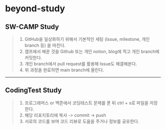 # beyond-study

## SW-CAMP Study
> 1. GitHub을 일상화하기 위해서 기본적인 세팅 (Issue, milestone, 개인 branch 등) 을 마친다.
> 2. 캠프에서 배운 것을 Github 또는 개인 notion, blog에 적고 개인 branch에 커밋한다.
> 3. 개인 branch에서 pull request를 활용해 Issue도 해결해본다.
> 4. 위 과정을 완료하면 main branch에 올린다.

---
## CodingTest Study
> 1. 프로그래머스 or 백준에서 코딩테스트 문제를 푼 뒤 ctrl + s로 파일을 저장한다.
> 2. 해당 리포지토리에 복사 -> commit -> push
> 3. 서로의 코드를 보며 코드 리뷰로 도움을 주거나 정보를 공유한다.